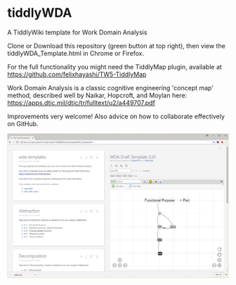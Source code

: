 # tiddlyWDA
A TiddlyWiki template for Work Domain Analysis

Clone or Download this repository (green button at top right), then view the tiddlyWDA_Template.html in Chrome or Firefox.

For the full functionality you might need the TiddlyMap plugin, available at
https://github.com/felixhayashi/TW5-TiddlyMap

Work Domain Analysis is a classic cognitive engineering 'concept map' method, described well by Naikar, Hopcroft, and Moylan here: 
https://apps.dtic.mil/dtic/tr/fulltext/u2/a449707.pdf

Improvements very welcome!  Also advice on how to collaborate effectively on GitHub.

<img src="./tiddlyWDA.JPG">
